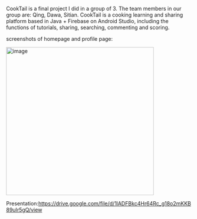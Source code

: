 CookTail is a final project I did in a group of 3. The team members in our group are: Qing, Dawa, Sitian.
CookTail is a cooking learning and sharing platform based in Java + Firebase on Android Studio, including the functions of tutorials, sharing, searching, commenting and scoring.

screenshots of homepage and profile page:


<img width="400" alt="image" src="https://user-images.githubusercontent.com/62491611/156109696-7805b85b-12d2-4116-97e6-8c4130bb34ae.png">

Presentation:https://drive.google.com/file/d/1lADFBkc4Hr64Rc_g18o2mKKB89uIr5gQ/view
